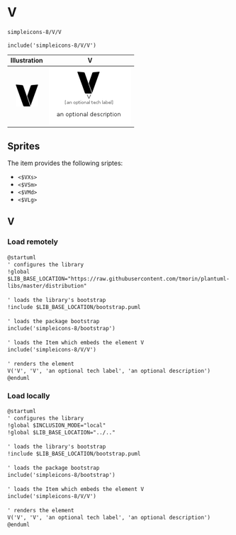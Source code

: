 # V


```text
simpleicons-8/V/V
```

```text
include('simpleicons-8/V/V')
```



| Illustration | V |
| :---: | :---: |
| ![illustration for Illustration](../../simpleicons-8/V/V.png) | ![illustration for V](../../simpleicons-8/V/V.Local.png) |



## Sprites
The item provides the following sriptes:

- `<$VXs>`
- `<$VSm>`
- `<$VMd>`
- `<$VLg>`





## V

### Load remotely
```plantuml
@startuml
' configures the library
!global $LIB_BASE_LOCATION="https://raw.githubusercontent.com/tmorin/plantuml-libs/master/distribution"

' loads the library's bootstrap
!include $LIB_BASE_LOCATION/bootstrap.puml

' loads the package bootstrap
include('simpleicons-8/bootstrap')

' loads the Item which embeds the element V
include('simpleicons-8/V/V')

' renders the element
V('V', 'V', 'an optional tech label', 'an optional description')
@enduml
```

### Load locally
```plantuml
@startuml
' configures the library
!global $INCLUSION_MODE="local"
!global $LIB_BASE_LOCATION="../.."

' loads the library's bootstrap
!include $LIB_BASE_LOCATION/bootstrap.puml

' loads the package bootstrap
include('simpleicons-8/bootstrap')

' loads the Item which embeds the element V
include('simpleicons-8/V/V')

' renders the element
V('V', 'V', 'an optional tech label', 'an optional description')
@enduml
```

